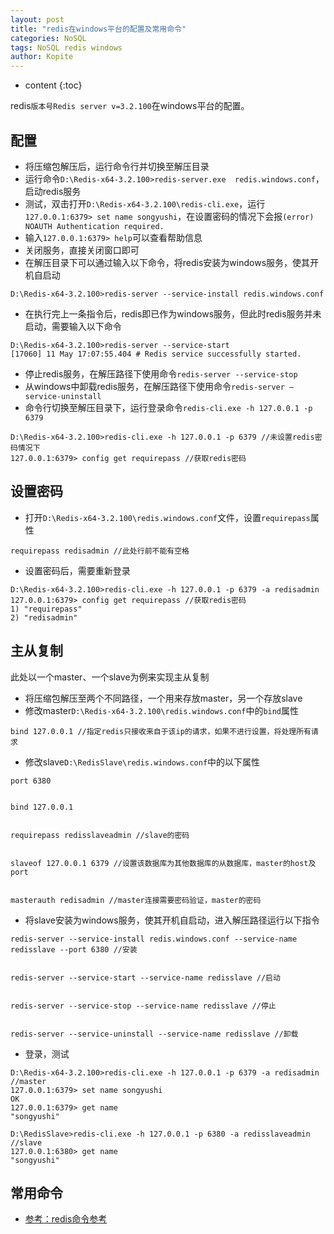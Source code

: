 ```yaml
---
layout: post
title: "redis在windows平台的配置及常用命令"
categories: NoSQL
tags: NoSQL redis windows
author: Kopite
---
```


* content
{:toc}


redis`版本号Redis server v=3.2.100`在windows平台的配置。



## 配置

* 将压缩包解压后，运行命令行并切换至解压目录
* 运行命令`D:\Redis-x64-3.2.100>redis-server.exe  redis.windows.conf`，启动redis服务
* 测试，双击打开`D:\Redis-x64-3.2.100\redis-cli.exe`，运行`127.0.0.1:6379> set name songyushi`，在设置密码的情况下会报`(error) NOAUTH Authentication required.`
* 输入`127.0.0.1:6379> help`可以查看帮助信息
* 关闭服务，直接关闭窗口即可
* 在解压目录下可以通过输入以下命令，将redis安装为windows服务，使其开机自启动
```
D:\Redis-x64-3.2.100>redis-server --service-install redis.windows.conf
```

* 在执行完上一条指令后，redis即已作为windows服务，但此时redis服务并未启动，需要输入以下命令
```
D:\Redis-x64-3.2.100>redis-server --service-start
[17060] 11 May 17:07:55.404 # Redis service successfully started.
```
* 停止redis服务，在解压路径下使用命令`redis-server --service-stop`
* 从windows中卸载redis服务，在解压路径下使用命令`redis-server –service-uninstall`
* 命令行切换至解压目录下，运行登录命令`redis-cli.exe -h 127.0.0.1 -p 6379`
```
D:\Redis-x64-3.2.100>redis-cli.exe -h 127.0.0.1 -p 6379 //未设置redis密码情况下
127.0.0.1:6379> config get requirepass //获取redis密码
```

## 设置密码

* 打开`D:\Redis-x64-3.2.100\redis.windows.conf`文件，设置`requirepass`属性 
```
requirepass redisadmin //此处行前不能有空格
```

* 设置密码后，需要重新登录
```
D:\Redis-x64-3.2.100>redis-cli.exe -h 127.0.0.1 -p 6379 -a redisadmin
127.0.0.1:6379> config get requirepass //获取redis密码
1) "requirepass"
2) "redisadmin"
```

## 主从复制

此处以一个master、一个slave为例来实现主从复制
* 将压缩包解压至两个不同路径，一个用来存放master，另一个存放slave
* 修改master`D:\Redis-x64-3.2.100\redis.windows.conf`中的`bind`属性

```
bind 127.0.0.1 //指定redis只接收来自于该ip的请求，如果不进行设置，将处理所有请求
```

* 修改slave`D:\RedisSlave\redis.windows.conf`中的以下属性

```
port 6380


bind 127.0.0.1


requirepass redisslaveadmin //slave的密码


slaveof 127.0.0.1 6379 //设置该数据库为其他数据库的从数据库，master的host及port


masterauth redisadmin //master连接需要密码验证，master的密码
```

* 将slave安装为windows服务，使其开机自启动，进入解压路径运行以下指令

```
redis-server --service-install redis.windows.conf --service-name redisslave --port 6380 //安装


redis-server --service-start --service-name redisslave //启动


redis-server --service-stop --service-name redisslave //停止


redis-server --service-uninstall --service-name redisslave //卸载
```

* 登录，测试

```
D:\Redis-x64-3.2.100>redis-cli.exe -h 127.0.0.1 -p 6379 -a redisadmin //master
127.0.0.1:6379> set name songyushi
OK
127.0.0.1:6379> get name
"songyushi"

D:\RedisSlave>redis-cli.exe -h 127.0.0.1 -p 6380 -a redisslaveadmin //slave
127.0.0.1:6380> get name
"songyushi"
```

## 常用命令


* [参考：redis命令参考](http://doc.redisfans.com/)